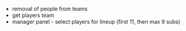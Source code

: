 - removal of people from teams
- get players team
- manager panel - select players for lineup (first 11, then max 9 subs)